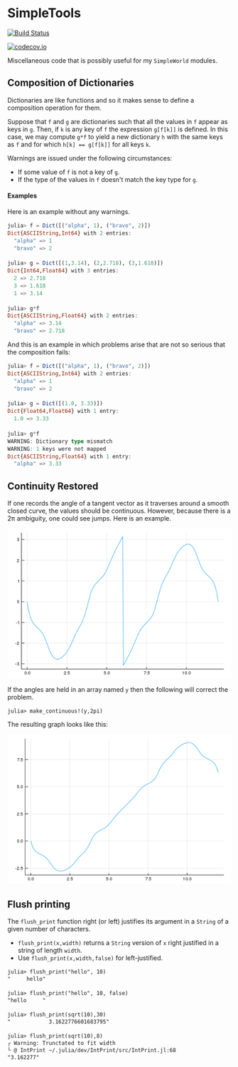 # SimpleTools

[![Build Status](https://travis-ci.org/scheinerman/SimpleTools.jl.svg?branch=master)](https://travis-ci.org/scheinerman/SimpleTools.jl)

[![codecov.io](http://codecov.io/github/scheinerman/SimpleTools.jl/coverage.svg?branch=master)](http://codecov.io/github/scheinerman/SimpleTools.jl?branch=master)

Miscellaneous code that is possibly useful for my `SimpleWorld` modules.


## Composition of Dictionaries

Dictionaries are like functions and so it makes sense
to define a composition operation for them.

Suppose that `f` and `g` are dictionaries such
that all the values in `f` appear as keys in `g`.
Then, if `k` is any key of `f` the expression `g[f[k]]`
is defined. In this case, we may compute `g*f` to
yield a new dictionary `h` with the same keys as `f`
and for which `h[k] == g[f[k]]` for all keys `k`.

Warnings are issued under the following circumstances:
+ If some value of `f` is not a key of `g`.
+ If the type of the values in `f` doesn't match
the key type for `g`.

#### Examples

Here is an example without any warnings.

```julia
julia> f = Dict([("alpha", 1), ("bravo", 2)])
Dict{ASCIIString,Int64} with 2 entries:
  "alpha" => 1
  "bravo" => 2

julia> g = Dict([(1,3.14), (2,2.718), (3,1.618)])
Dict{Int64,Float64} with 3 entries:
  2 => 2.718
  3 => 1.618
  1 => 3.14

julia> g*f
Dict{ASCIIString,Float64} with 2 entries:
  "alpha" => 3.14
  "bravo" => 2.718
```

And this is an example in which problems arise
that are not so serious that the composition fails:

```julia
julia> f = Dict([("alpha", 1), ("bravo", 2)])
Dict{ASCIIString,Int64} with 2 entries:
  "alpha" => 1
  "bravo" => 2

julia> g = Dict([(1.0, 3.33)])
Dict{Float64,Float64} with 1 entry:
  1.0 => 3.33

julia> g*f
WARNING: Dictionary type mismatch
WARNING: 1 keys were not mapped
Dict{ASCIIString,Float64} with 1 entry:
  "alpha" => 3.33
```

## Continuity Restored

If one records the angle of a tangent vector as it traverses around a smooth closed
curve, the values should be continuous. However, because there is a 2π ambiguity,
one could see jumps. Here is an example.

![](discon.png)

If the angles are held in an array named `y` then the following will
correct the problem.
```
julia> make_continuous!(y,2pi)
```
The resulting graph looks like this:

![](con.png)


## Flush printing

The `flush_print` function right (or left) justifies its argument in a
`String` of a given number of characters.


+ `flush_print(x,width)` returns a `String` version of `x` right justified
in a string of length `width`.
+ Use `flush_print(x,width,false)` for left-justified.


```
julia> flush_print("hello", 10)
"     hello"

julia> flush_print("hello", 10, false)
"hello     "

julia> flush_print(sqrt(10),30)
"            3.1622776601683795"

julia> flush_print(sqrt(10),8)
┌ Warning: Trunctated to fit width
└ @ IntPrint ~/.julia/dev/IntPrint/src/IntPrint.jl:68
"3.162277"
```
